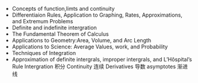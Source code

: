 + Concepts of function,limts and continuity
+ Differentiaion Rules, Application to Graphing, Rates, Approximations, and Extremum Problems
+ Definite and indefinite intergration
+ The Fundamental Theorem of Calculus
+ Applications to Geometry:Area, Volume, and Arc Length
+ Applications to Science: Average Values, work, and Probability
+ Techniques of Integration
+ Approximation of definite intergrals, improper intergrals, and L’Hôspital’s Rule
Intergration 积分
Continuity 连续
Derivatives 导数
asymptotes 渐进线
